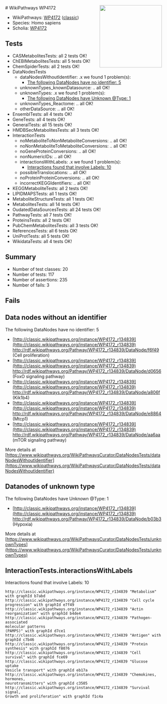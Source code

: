 <img style="float: right; width: 200px" src="https://upload.wikimedia.org/wikipedia/commons/thumb/8/83/Wplogo_with_text_500.png/640px-Wplogo_with_text_500.png" />
# WikiPathways WP4172

* WikiPathways: [WP4172](https://wikipathways.org/pathways/WP4172) ([classic](https://classic.wikipathways.org/instance/WP4172))
* Species: Homo sapiens
* Scholia: [WP4172](https://scholia.toolforge.org/wikipathways/WP4172)
## Tests
* CASMetabolitesTests: all 2 tests OK!
* ChEBIMetabolitesTests: all 5 tests OK!
* ChemSpiderTests: all 2 tests OK!
* DataNodesTests
    * dataNodesWithoutIdentifier: .x we found 1 problem(s):
        * [The following DataNodes have no identifier: 5](#d2d32fa4)
    * unknownTypes_knownDatasource: .. all OK!
    * unknownTypes: .x we found 1 problem(s):
        * [The following DataNodes have Unknown @Type: 1](#839973df)
    * unknownTypes_Reactome: .. all OK!
    * otherDataSource: .. all OK!
* EnsemblTests: all 4 tests OK!
* GeneTests: all 4 tests OK!
* GeneralTests: all 15 tests OK!
* HMDBSecMetabolitesTests: all 3 tests OK!
* InteractionTests
    * noMetaboliteToNonMetaboliteConversions: .. all OK!
    * noNonMetaboliteToMetaboliteConversions: .. all OK!
    * noGeneProteinConversions: .. all OK!
    * nonNumericIDs: .. all OK!
    * interactionsWithLabels: .x we found 1 problem(s):
        * [Interactions found that involve Labels: 10](#fe97a8b8)
    * possibleTranslocations: .. all OK!
    * noProteinProteinConversions: .. all OK!
    * incorrectKEGGIdentifiers: .. all OK!
* KEGGMetaboliteTests: all 2 tests OK!
* LIPIDMAPSTests: all 1 tests OK!
* MetaboliteStructureTests: all 1 tests OK!
* MetabolitesTests: all 14 tests OK!
* OudatedDataSourcesTests: all 24 tests OK!
* PathwayTests: all 7 tests OK!
* ProteinsTests: all 2 tests OK!
* PubChemMetabolitesTests: all 3 tests OK!
* ReferencesTests: all 6 tests OK!
* UniProtTests: all 5 tests OK!
* WikidataTests: all 4 tests OK!


## Summary

* Number of test classes: 20
* Number of tests: 117
* Number of assertions: 235
* Number of fails: 3

## Fails

<a name="d2d32fa4" />

## Data nodes without an identifier

The following DataNodes have no identifier: 5

* [http://classic.wikipathways.org/instance/WP4172_r134839](http://classic.wikipathways.org/instance/WP4172_r134839) http://rdf.wikipathways.org/Pathway/WP4172_r134839/DataNode/f6f49 (Cell proliferation)
* [http://classic.wikipathways.org/instance/WP4172_r134839](http://classic.wikipathways.org/instance/WP4172_r134839) http://rdf.wikipathways.org/Pathway/WP4172_r134839/DataNode/d0656 (FoxO signaling
pathway)
* [http://classic.wikipathways.org/instance/WP4172_r134839](http://classic.wikipathways.org/instance/WP4172_r134839) http://rdf.wikipathways.org/Pathway/WP4172_r134839/DataNode/a806f (Kik1b4)
* [http://classic.wikipathways.org/instance/WP4172_r134839](http://classic.wikipathways.org/instance/WP4172_r134839) http://rdf.wikipathways.org/Pathway/WP4172_r134839/DataNode/e8864 (Mtcp1)
* [http://classic.wikipathways.org/instance/WP4172_r134839](http://classic.wikipathways.org/instance/WP4172_r134839) http://rdf.wikipathways.org/Pathway/WP4172_r134839/DataNode/aa6aa (mTOR signaling
pathway)


More details at [https://www.wikipathways.org/WikiPathwaysCurator/DataNodesTests/dataNodesWithoutIdentifier](https://www.wikipathways.org/WikiPathwaysCurator/DataNodesTests/dataNodesWithoutIdentifier)

<a name="839973df" />

## Datanodes of unknown type

The following DataNodes have Unknown @Type: 1

* [http://classic.wikipathways.org/instance/WP4172_r134839](http://classic.wikipathways.org/instance/WP4172_r134839) http://rdf.wikipathways.org/Pathway/WP4172_r134839/DataNode/b03b3 (Hypoxia)


More details at [https://www.wikipathways.org/WikiPathwaysCurator/DataNodesTests/unknownTypes](https://www.wikipathways.org/WikiPathwaysCurator/DataNodesTests/unknownTypes)

<a name="fe97a8b8" />

## InteractionTests.interactionsWithLabels

Interactions found that involve Labels: 10
```
http://classic.wikipathways.org/instance/WP4172_r134839 "Metabolism" with graphId b7abd
http://classic.wikipathways.org/instance/WP4172_r134839 "Cell cycle progression" with graphId e7f49
http://classic.wikipathways.org/instance/WP4172_r134839 "Actin reorganization" with graphId b4de4
http://classic.wikipathways.org/instance/WP4172_r134839 "Pathogen-associated
molecular patterns
(PAMPS)" with graphId d7ce1
http://classic.wikipathways.org/instance/WP4172_r134839 "Antigen" with graphId c7b46
http://classic.wikipathways.org/instance/WP4172_r134839 "Protein synthesis" with graphId f8076
http://classic.wikipathways.org/instance/WP4172_r134839 "Cell survival" with graphId fce69
http://classic.wikipathways.org/instance/WP4172_r134839 "Glucose uptake
Vesicle transport" with graphId eb17a
http://classic.wikipathways.org/instance/WP4172_r134839 "Chemokines, 
hormones, 
neurotransmitters" with graphId c3505
http://classic.wikipathways.org/instance/WP4172_r134839 "Survival signal,
Growth and proliferation" with graphId f1c4a
```

